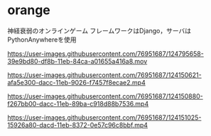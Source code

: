 # orange
神経衰弱のオンラインゲーム
フレームワークはDjango，サーバはPythonAnywhereを使用

https://user-images.githubusercontent.com/76951687/124795658-39e9bd80-df8b-11eb-84ca-a01655a416a8.mov

https://user-images.githubusercontent.com/76951687/124150621-afa5e300-dacc-11eb-9026-f7457f8ecae2.mp4

https://user-images.githubusercontent.com/76951687/124150880-f267bb00-dacc-11eb-89ba-c918d88b7536.mp4

https://user-images.githubusercontent.com/76951687/124151025-15926a80-dacd-11eb-8372-0e57c96c8bbf.mp4
